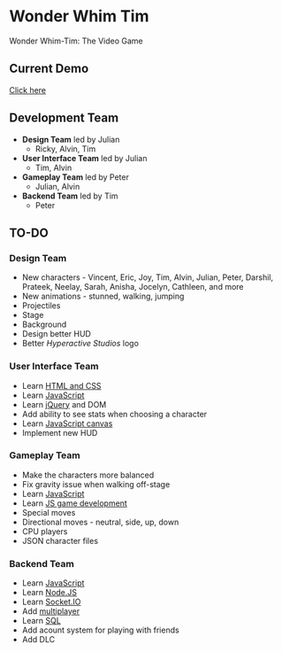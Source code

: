 # Wonder Whim Tim
Wonder Whim-Tim: The Video Game

## Current Demo
[Click here](http://htmlpreview.github.io/?http://github.com/peterapps/Wonder-Whim-Tim/blob/master/src/index.html)

## Development Team
* __Design Team__ led by Julian
  * Ricky, Alvin, Tim
* __User Interface Team__ led by Julian
  * Tim, Alvin
* __Gameplay Team__ led by Peter
  * Julian, Alvin
* __Backend Team__ led by Tim
  * Peter

## TO-DO
### Design Team
* New characters - Vincent, Eric, Joy, Tim, Alvin, Julian, Peter, Darshil, Prateek, Neelay, Sarah, Anisha, Jocelyn, Cathleen, and more
* New animations - stunned, walking, jumping
* Projectiles
* Stage
* Background
* Design better HUD
* Better _Hyperactive Studios_ logo

### User Interface Team
* Learn [HTML and CSS](https://www.codecademy.com/en/tracks/web)
* Learn [JavaScript](https://www.codecademy.com/en/tracks/javascript)
* Learn [jQuery](https://www.codecademy.com/en/tracks/jquery) and DOM
* Add ability to see stats when choosing a character
* Learn [JavaScript canvas](https://developer.mozilla.org/en-US/docs/Web/API/Canvas_API/Tutorial)
* Implement new HUD

### Gameplay Team
* Make the characters more balanced
* Fix gravity issue when walking off-stage
* Learn [JavaScript](https://www.codecademy.com/en/tracks/javascript)
* Learn [JS game development](https://www.w3schools.com/graphics/game_intro.asp)
* Special moves
* Directional moves - neutral, side, up, down
* CPU players
* JSON character files

### Backend Team
* Learn [JavaScript](https://www.codecademy.com/en/tracks/javascript)
* Learn [Node.JS](https://www.tutorialspoint.com/nodejs/index.htm)
* Learn [Socket.IO](https://socket.io/get-started/)
* Add [multiplayer](http://buildnewgames.com/real-time-multiplayer/)
* Learn [SQL](https://www.w3schools.com/sql/)
* Add acount system for playing with friends
* Add DLC
